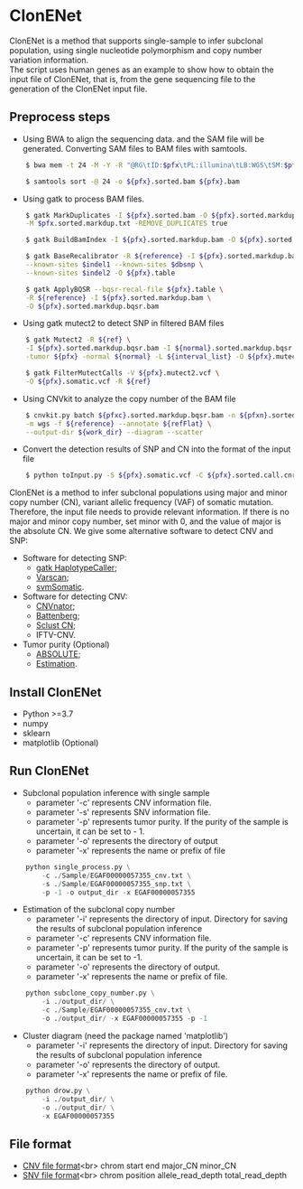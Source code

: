 # ClonENet
ClonENet is a method that supports single-sample to infer subclonal population, using single nucleotide polymorphism and copy number variation information. <br>
The script uses human genes as an example to show how to obtain the input file of ClonENet, that is, from the gene sequencing file to the generation of the ClonENet input file.
## Preprocess steps
* Using BWA to align the sequencing data. and the SAM file will be generated. Converting SAM files to BAM files with samtools.
```Bash
    $ bwa mem -t 24 -M -Y -R "@RG\tID:$pfx\tPL:illumina\tLB:WGS\tSM:$pfx" $reference $fastq1 $fastq2 | samtools view -Sb > $pfx.bam

    $ samtools sort -@ 24 -o ${pfx}.sorted.bam ${pfx}.bam
```
* Using gatk to process BAM files.
```Bash
    $ gatk MarkDuplicates -I ${pfx}.sorted.bam -O ${pfx}.sorted.markdup.bam \
    -M $pfx.sorted.markdup.txt -REMOVE_DUPLICATES true

    $ gatk BuildBamIndex -I ${pfx}.sorted.markdup.bam -O ${pfx}.sorted.markdup.bai

    $ gatk BaseRecalibrator -R ${reference} -I ${pfx}.sorted.markdup.bam \
    --known-sites $indel1 --known-sites $dbsnp \
    --known-sites $indel2 -O ${pfx}.table

    $ gatk ApplyBQSR --bqsr-recal-file ${pfx}.table \
    -R ${reference} -I ${pfx}.sorted.markdup.bam \
    -O ${pfx}.sorted.markdup.bqsr.bam
```
* Using gatk mutect2 to detect SNP in filtered BAM files 
```Bash
    $ gatk Mutect2 -R ${ref} \
    -I ${pfx}.sorted.markdup.bqsr.bam -I ${normal}.sorted.markdup.bqsr.bam \
    -tumor ${pfx} -normal ${normal} -L ${interval_list} -O ${pfx}.mutect2.vcf

    $ gatk FilterMutectCalls -V ${pfx}.mutect2.vcf \
    -O ${pfx}.somatic.vcf -R ${ref}
```
* Using CNVkit to analyze the copy number of the BAM file
```Bash
    $ cnvkit.py batch ${pfxc}.sorted.markdup.bqsr.bam -n ${pfxn}.sorted.markdup.bqsr.bam \
    -m wgs -f ${reference} --annotate ${refFlat} \
    --output-dir ${work_dir} --diagram --scatter
```
* Convert the detection results of SNP and CN into the format of the input file
```Bash
    $ python toInput.py -S ${pfx}.somatic.vcf -C ${pfx}.sorted.call.cnr -O ${work_dir}
```
ClonENet is a method to infer subclonal populations using major and minor copy number (CN), variant allelic frequency (VAF) of somatic mutation. Therefore, the input file needs to provide relevant information. If there is no major and minor copy number, set minor with 0, and the value of major is the absolute CN.
We give some alternative software to detect CNV and SNP:
* Software for detecting SNP:
    * [gatk HaplotypeCaller](https://github.com/broadinstitute/gatk);
    * [Varscan](https://github.com/dkoboldt/varscan);
    * [svmSomatic](https://github.com/BDanalysis/svmSomatic).
* Software for detecting CNV:
    * [CNVnator](https://github.com/abyzovlab/CNVnator);
    * [Battenberg](https://github.com/cancerit/cgpBattenberg);
    * [Sclust CN](https://www.clab-cosine.net/cun-web/);
    * IFTV-CNV.
* Tumor purity (Optional)
    * [ABSOLUTE](http://archive.broadinstitute.org/cancer/cga/absolute);
    * [Estimation](https://bioinformatics.mdanderson.org/estimate/index.html).
## Install ClonENet
   * Python >=3.7
   * numpy
   * sklearn 
   * matplotlib (Optional)
## Run ClonENet
* Subclonal population inference with single sample 
    * parameter '-c' represents CNV information file.
    * parameter '-s' represents SNV information file.
    * parameter '-p' represents tumor purity. If the purity of the sample is uncertain, it can be set to - 1.
    * parameter '-o' represents the directory of output
    * parameter '-x' represents the name or prefix of file
```Python
    python single_process.py \
        -c ./Sample/EGAF00000057355_cnv.txt \
        -s ./Sample/EGAF00000057355_snp.txt \
        -p -1 -o output_dir -x EGAF00000057355
```
* Estimation of the subclonal copy number
    * parameter '-i' represents the directory of input. Directory for saving the results of subclonal population inference
    * parameter '-c' represents CNV information file.
    * parameter '-p' represents tumor purity. If the purity of the sample is uncertain, it can be set to -1.
    * parameter '-o' represents the directory of output.
    * parameter '-x' represents the name or prefix of file.
```Python
    python subclone_copy_number.py \
        -i ./output_dir/ \
        -c ./Sample/EGAF00000057355_cnv.txt \
        -o ./output_dir/ -x EGAF00000057355 -p -1
```
* Cluster diagram (need the package named 'matplotlib')
    * parameter '-i' represents the directory of input. Directory for saving the results of subclonal population inference
    * parameter '-o' represents the directory of output.
    * parameter '-x' represents the name or prefix of file.
```Python
    python drow.py \
        -i ./output_dir/ \
        -o ./output_dir/ \
        -x EGAF00000057355
```
## File format
* [CNV file format](https://github.com/BDanalysis/ClonENet/blob/main/Sample/EGAF00000057355_cnv.txt)<br\>
chrom   start   end major_CN    minor_CN
* [SNV file format](https://github.com/BDanalysis/ClonENet/blob/main/Sample/EGAF00000057355_snp.txt)<br\>
chrom   position    allele_read_depth    total_read_depth
